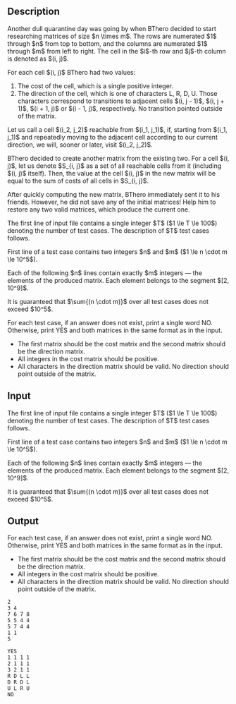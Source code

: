 ## Description

<div><p>Another dull quarantine day was going by when <span class="tex-font-style-it">BThero</span> decided to start researching matrices of size $n \times m$. The rows are numerated $1$ through $n$ from top to bottom, and the columns are numerated $1$ through $m$ from left to right. The cell in the $i$-th row and $j$-th column is denoted as $(i, j)$.</p><p>For each cell $(i, j)$ <span class="tex-font-style-it">BThero</span> had two values: </p><ol> <li> The cost of the cell, which is a single <span class="tex-font-style-bf">positive</span> integer. </li><li> The direction of the cell, which is one of characters <span class="tex-font-style-tt">L</span>, <span class="tex-font-style-tt">R</span>, <span class="tex-font-style-tt">D</span>, <span class="tex-font-style-tt">U</span>. Those characters correspond to transitions to adjacent cells $(i, j - 1)$, $(i, j + 1)$, $(i + 1, j)$ or $(i - 1, j)$, respectively. No transition pointed outside of the matrix. </li></ol><p>Let us call a cell $(i_2, j_2)$ <span class="tex-font-style-it">reachable</span> from $(i_1, j_1)$, if, starting from $(i_1, j_1)$ and repeatedly moving to the adjacent cell according to our current direction, we will, sooner or later, visit $(i_2, j_2)$. </p><p><span class="tex-font-style-it">BThero</span> decided to create another matrix from the existing two. For a cell $(i, j)$, let us denote $S_{i, j}$ as a set of all reachable cells from it (including $(i, j)$ itself). Then, the value at the cell $(i, j)$ in the new matrix will be equal to the sum of costs of all cells in $S_{i, j}$. </p><p>After quickly computing the new matrix, <span class="tex-font-style-it">BThero</span> immediately sent it to his friends. However, he did not save any of the initial matrices! Help him to restore any two valid matrices, which produce the current one.</p></div><div class="input-specification"><p>The first line of input file contains a single integer $T$ ($1 \le T \le 100$) denoting the number of test cases. The description of $T$ test cases follows.</p><p>First line of a test case contains two integers $n$ and $m$ ($1 \le n \cdot m \le 10^5$).</p><p>Each of the following $n$ lines contain exactly $m$ integers — the elements of the produced matrix. Each element belongs to the segment $[2, 10^9]$.</p><p>It is guaranteed that $\sum{(n \cdot m)}$ over all test cases does not exceed $10^5$.</p></div><div class="output-specification"><p>For each test case, if an answer does not exist, print a single word <span class="tex-font-style-tt">NO</span>. Otherwise, print <span class="tex-font-style-tt">YES</span> and both matrices in the same format as in the input.</p><ul> <li> The first matrix should be the <span class="tex-font-style-it">cost matrix</span> and the second matrix should be the <span class="tex-font-style-it">direction matrix</span>. </li><li> All integers in the <span class="tex-font-style-it">cost matrix</span> should be positive. </li><li> All characters in the <span class="tex-font-style-it">direction matrix</span> should be valid. No direction should point outside of the matrix. </li></ul></div>

## Input

<p>The first line of input file contains a single integer $T$ ($1 \le T \le 100$) denoting the number of test cases. The description of $T$ test cases follows.</p><p>First line of a test case contains two integers $n$ and $m$ ($1 \le n \cdot m \le 10^5$).</p><p>Each of the following $n$ lines contain exactly $m$ integers — the elements of the produced matrix. Each element belongs to the segment $[2, 10^9]$.</p><p>It is guaranteed that $\sum{(n \cdot m)}$ over all test cases does not exceed $10^5$.</p>

## Output

<p>For each test case, if an answer does not exist, print a single word <span class="tex-font-style-tt">NO</span>. Otherwise, print <span class="tex-font-style-tt">YES</span> and both matrices in the same format as in the input.</p><ul> <li> The first matrix should be the <span class="tex-font-style-it">cost matrix</span> and the second matrix should be the <span class="tex-font-style-it">direction matrix</span>. </li><li> All integers in the <span class="tex-font-style-it">cost matrix</span> should be positive. </li><li> All characters in the <span class="tex-font-style-it">direction matrix</span> should be valid. No direction should point outside of the matrix. </li></ul>





```input1
2
3 4
7 6 7 8
5 5 4 4
5 7 4 4
1 1
5
```




```output1
YES
1 1 1 1
2 1 1 1
3 2 1 1
R D L L
D R D L
U L R U
NO
```


